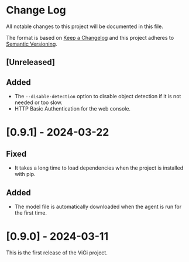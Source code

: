 # Change Log

All notable changes to this project will be documented in this file.

The format is based on [Keep a Changelog](http://keepachangelog.com/)
and this project adheres to [Semantic Versioning](http://semver.org/).

## [Unreleased]

## Added

- The `--disable-detection` option to disable object detection if it is not needed or too slow.
- HTTP Basic Authentication for the web console.

# [0.9.1] - 2024-03-22

## Fixed

- It takes a long time to load dependencies when the project is installed with pip.

## Added

- The model file is automatically downloaded when the agent is run for the first time.

# [0.9.0] - 2024-03-11

This is the first release of the ViGi project.
